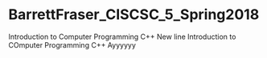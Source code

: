 # BarrettFraser_CISCSC_5_Spring2018
Introduction to Computer Programming C++
New line
Introduction to COmputer Programming C++
Ayyyyyy